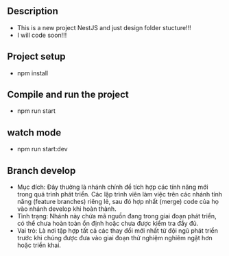 <p align="left">

## Description

- This is a new project NestJS and just design folder stucture!!!
- I will code soon!!!

## Project setup

- npm install

## Compile and run the project

- npm run start

## watch mode

- npm run start:dev

## Branch develop

- Mục đích: Đây thường là nhánh chính để tích hợp các tính năng mới trong quá trình phát triển. Các lập trình viên làm việc trên các nhánh tính năng (feature branches) riêng lẻ, sau đó hợp nhất (merge) code của họ vào nhánh develop khi hoàn thành.
- Tình trạng: Nhánh này chứa mã nguồn đang trong giai đoạn phát triển, có thể chưa hoàn toàn ổn định hoặc chưa được kiểm tra đầy đủ.
- Vai trò: Là nơi tập hợp tất cả các thay đổi mới nhất từ đội ngũ phát triển trước khi chúng được đưa vào giai đoạn thử nghiệm nghiêm ngặt hơn hoặc triển khai.

</p>

